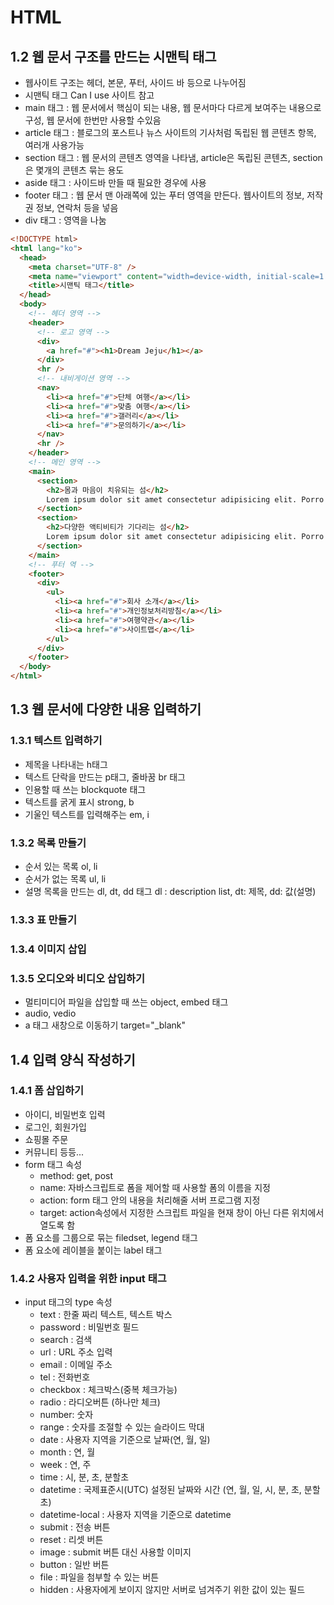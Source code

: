 # HTML

## 1.2 웹 문서 구조를 만드는 시맨틱 태그

- 웹사이트 구조는 헤더, 본문, 푸터, 사이드 바 등으로 나누어짐
- 시맨틱 태그 Can I use 사이트 참고
- main 태그 : 웹 문서에서 핵심이 되는 내용, 웹 문서마다 다르게 보여주는 내용으로 구성, 웹 문서에
  한번만 사용할 수있음
- article 태그 : 블로그의 포스트나 뉴스 사이트의 기사처럼 독립된 웹 콘텐츠 항목, 여러개 사용가능
- section 태그 : 웹 문서의 콘텐츠 영역을 나타냄, article은 독립된 콘텐츠, section은 몇개의 콘텐츠
  묶는 용도
- aside 태그 : 사이드바 만들 때 필요한 경우에 사용
- footer 태그 : 웹 문서 맨 아래쪽에 있는 푸터 영역을 만든다.
  웹사이트의 정보, 저작권 정보, 연락처 등을 넣음
- div 태그 : 영역을 나눔

```html
<!DOCTYPE html>
<html lang="ko">
  <head>
    <meta charset="UTF-8" />
    <meta name="viewport" content="width=device-width, initial-scale=1.0" />
    <title>시맨틱 태그</title>
  </head>
  <body>
    <!-- 헤더 영역 -->
    <header>
      <!-- 로고 영역 -->
      <div>
        <a href="#"><h1>Dream Jeju</h1></a>
      </div>
      <hr />
      <!-- 내비게이션 영역 -->
      <nav>
        <li><a href="#">단체 여행</a></li>
        <li><a href="#">맞춤 여행</a></li>
        <li><a href="#">갤러리</a></li>
        <li><a href="#">문의하기</a></li>
      </nav>
      <hr />
    </header>
    <!-- 메인 영역 -->
    <main>
      <section>
        <h2>몸과 마음이 치유되는 섬</h2>
        Lorem ipsum dolor sit amet consectetur adipisicing elit. Porro assumenda totam ab eos? Sint illum sequi facilis dolore labore doloremque animi rem inventore est veritatis at, quidem a itaque magni.
      </section>
      <section>
        <h2>다양한 액티비티가 기다리는 섬</h2>
        Lorem ipsum dolor sit amet consectetur adipisicing elit. Porro assumenda totam ab eos? Sint illum sequi facilis dolore labore doloremque animi rem inventore est veritatis at, quidem a itaque magni.
      </section>
    </main>
    <!-- 푸터 역 -->
    <footer>
      <div>
        <ul>
          <li><a href="#">회사 소개</a></li>
          <li><a href="#">개인정보처리방침</a></li>
          <li><a href="#">여행약관</a></li>
          <li><a href="#">사이트맵</a></li>
        </ul>
      </div>
    </footer>
  </body>
</html>
```

## 1.3 웹 문서에 다양한 내용 입력하기

### 1.3.1 텍스트 입력하기

- 제목을 나타내는 h태그
- 텍스트 단락을 만드는 p태그, 줄바꿈 br 태그
- 인용할 때 쓰는 blockquote 태그
- 텍스트를 굵게 표시 strong, b
- 기울인 텍스트를 입력해주는 em, i

### 1.3.2 목록 만들기

- 순서 있는 목록 ol, li
- 순서가 없는 목록 ul, li
- 설명 목록을 만드는 dl, dt, dd 태그 dl : description list, dt: 제목, dd: 값(설명)

### 1.3.3 표 만들기

### 1.3.4 이미지 삽입

### 1.3.5 오디오와 비디오 삽입하기

- 멀티미디어 파일을 삽입할 때 쓰는 object, embed 태그
- audio, vedio
- a 태그 새창으로 이동하기 target="\_blank"

## 1.4 입력 양식 작성하기

### 1.4.1 폼 삽입하기

- 아이디, 비밀번호 입력
- 로그인, 회원가입
- 쇼핑몰 주문
- 커뮤니티 등등...
- form 태그 속성
  - method: get, post
  - name: 자바스크립트로 폼을 제어할 때 사용할 폼의 이름을 지정
  - action: form 태그 안의 내용을 처리해줄 서버 프로그램 지정
  - target: action속성에서 지정한 스크립트 파일을 현재 창이 아닌 다른 위치에서 열도록 함
- 폼 요소를 그룹으로 묶는 filedset, legend 태그
- 폼 요소에 레이블을 붙이는 label 태그

### 1.4.2 사용자 입력을 위한 input 태그

- input 태그의 type 속성
  - text : 한줄 짜리 텍스트, 텍스트 박스
  - password : 비밀번호 필드
  - search : 검색
  - url : URL 주소 입력
  - email : 이메일 주소
  - tel : 전화번호
  - checkbox : 체크박스(중복 체크가능)
  - radio : 라디오버튼 (하나만 체크)
  - number: 숫자
  - range : 숫자를 조절할 수 있는 슬라이드 막대
  - date : 사용자 지역을 기준으로 날짜(연, 월, 일)
  - month : 연, 월
  - week : 연, 주
  - time : 시, 분, 초, 분할초
  - datetime : 국제표준시(UTC) 설정된 날짜와 시간 (연, 월, 일, 시, 분, 초, 분할초)
  - datetime-local : 사용자 지역을 기준으로 datetime
  - submit : 전송 버튼
  - reset : 리셋 버튼
  - image : submit 버튼 대신 사용할 이미지
  - button : 일반 버튼
  - file : 파일을 첨부할 수 있는 버튼
  - hidden : 사용자에게 보이지 않지만 서버로 넘겨주기 위한 값이 있는 필드
